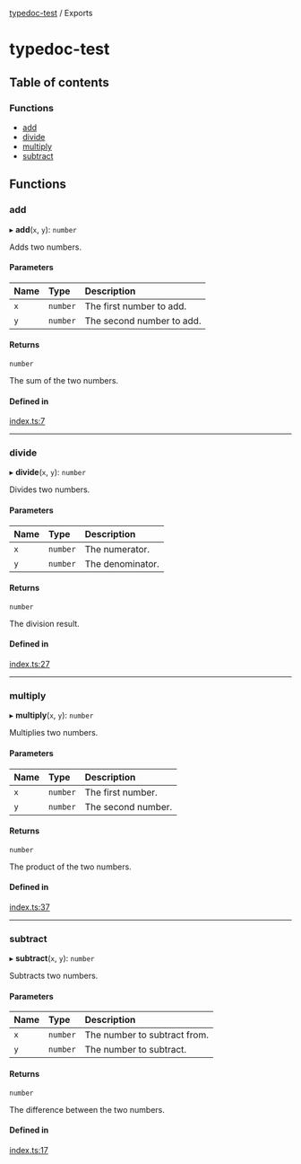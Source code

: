 [typedoc-test](README.md) / Exports

# typedoc-test

## Table of contents

### Functions

- [add](modules.md#add)
- [divide](modules.md#divide)
- [multiply](modules.md#multiply)
- [subtract](modules.md#subtract)

## Functions

### add

▸ **add**(`x`, `y`): `number`

Adds two numbers.

#### Parameters

| Name | Type | Description |
| :------ | :------ | :------ |
| `x` | `number` | The first number to add. |
| `y` | `number` | The second number to add. |

#### Returns

`number`

The sum of the two numbers.

#### Defined in

[index.ts:7](https://github.com/camilovegag/typedoc-test/blob/8e142ef/src/index.ts#L7)

___

### divide

▸ **divide**(`x`, `y`): `number`

Divides two numbers.

#### Parameters

| Name | Type | Description |
| :------ | :------ | :------ |
| `x` | `number` | The numerator. |
| `y` | `number` | The denominator. |

#### Returns

`number`

The division result.

#### Defined in

[index.ts:27](https://github.com/camilovegag/typedoc-test/blob/8e142ef/src/index.ts#L27)

___

### multiply

▸ **multiply**(`x`, `y`): `number`

Multiplies two numbers.

#### Parameters

| Name | Type | Description |
| :------ | :------ | :------ |
| `x` | `number` | The first number. |
| `y` | `number` | The second number. |

#### Returns

`number`

The product of the two numbers.

#### Defined in

[index.ts:37](https://github.com/camilovegag/typedoc-test/blob/8e142ef/src/index.ts#L37)

___

### subtract

▸ **subtract**(`x`, `y`): `number`

Subtracts two numbers.

#### Parameters

| Name | Type | Description |
| :------ | :------ | :------ |
| `x` | `number` | The number to subtract from. |
| `y` | `number` | The number to subtract. |

#### Returns

`number`

The difference between the two numbers.

#### Defined in

[index.ts:17](https://github.com/camilovegag/typedoc-test/blob/8e142ef/src/index.ts#L17)
